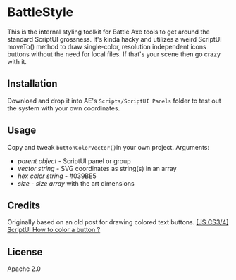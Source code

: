 # BattleStyle
This is the internal styling toolkit for Battle Axe tools to get around the standard ScriptUI grossness. It's kinda hacky and utilizes a weird ScriptUI moveTo() method to draw single-color, resolution independent icons buttons without the need for local files. If that's your scene then go crazy with it.

## Installation
Download and drop it into AE's `Scripts/ScriptUI Panels` folder to test out the system with your own coordinates.

## Usage
Copy and tweak `buttonColorVector()`in your own project. Arguments:
- _parent object_ - ScriptUI panel or group
- _vector string_ - SVG coordinates as string(s) in an array
- _hex color string_ - #039BE5
- _size - size array_ with the art dimensions


## Credits
Originally based on an old post for drawing colored text buttons.
[[JS CS3/4] ScriptUI How to color a button ?][799ff023]

  [799ff023]: https://forums.adobe.com/thread/509131 "[JS CS3/4] ScriptUI How to color a button ?"

## License
Apache 2.0

